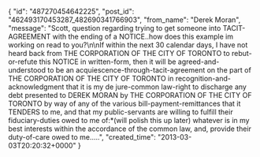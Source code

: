  {
   "id": "487270454642225",
   "post_id": "462493170453287_482690341766903",
   "from_name": "Derek Moran",
   "message": "Scott, question regarding trying to get someone into TACIT-AGREEMENT with the ending of a NOTICE..how does this example im working on read to you?\n\nIf within the next 30 calendar days, I have not heard back from THE CORPORATION OF THE CITY OF TORONTO to rebut-or-refute this NOTICE in written-form, then it will be agreed-and-understood to be an acquiescence-through-tacit-agreement on the part of THE CORPORATION OF THE CITY OF TORONTO in recognition-and-acknowledgment that it is my de jure-common law-right to discharge any debt presented to DEREK MORAN by THE CORPORATION OF THE CITY OF TORONTO by way of any of the various bill-payment-remittances that it TENDERS to me, and that my public-servants are willing to fulfill their fiduciary-duties owed to me of:*(will polish this up later) whatever is in my best interests within the accordance of the common law, and, provide their duty-of-care owed to me.....",
   "created_time": "2013-03-03T20:20:32+0000"
 }
